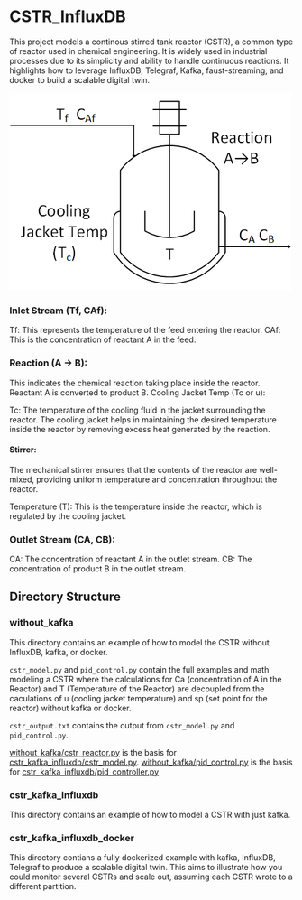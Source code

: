 # CSTR_InfluxDB

This project models a continous stirred tank reactor (CSTR), a common type of reactor used in chemical engineering. It is widely used in industrial processes due to its simplicity and ability to handle continuous reactions. It highlights how to leverage InfluxDB, Telegraf, Kafka, faust-streaming, and docker to build a scalable digital twin. 

![cstr diagram](img/cstr.png) 

### Inlet Stream (Tf, CAf):
Tf: This represents the temperature of the feed entering the reactor.
CAf: This is the concentration of reactant A in the feed.

### Reaction (A → B):
This indicates the chemical reaction taking place inside the reactor. Reactant A is converted to product B.
Cooling Jacket Temp (Tc or u):

Tc: The temperature of the cooling fluid in the jacket surrounding the reactor. The cooling jacket helps in maintaining the desired temperature inside the reactor by removing excess heat generated by the reaction.

#### Stirrer:

The mechanical stirrer ensures that the contents of the reactor are well-mixed, providing uniform temperature and concentration throughout the reactor.
 
Temperature (T): This is the temperature inside the reactor, which is regulated by the cooling jacket.

### Outlet Stream (CA, CB):
CA: The concentration of reactant A in the outlet stream.
CB: The concentration of product B in the outlet stream.

## Directory Structure 

### without_kafka
This directory contains an example of how to model the CSTR without InfluxDB, kafka, or docker. 

`cstr_model.py` and `pid_control.py` contain the full examples and math modeling a CSTR where the calculations for Ca (concentration of A in the Reactor) and T (Temperature of the Reactor) are decoupled from the caculations of u (cooling jacket temperature) and sp (set point for the reactor) without kafka or docker.  

`cstr_output.txt` contains the output from `cstr_model.py` and `pid_control.py`. 

[without_kafka/cstr_reactor.py](without_kafka/cstr_reactor.py) is the basis for [cstr_kafka_influxdb/cstr_model.py](cstr_kafka_influxdb/cstr_model.py).
[without_kafka/pid_control.py](without_kafka/pid_control.py) is the basis for [cstr_kafka_influxdb/pid_controller.py](cstr_kafka_influxdb/pid_controller.py)


### cstr_kafka_influxdb
This directory contains an example of how to model a CSTR with just kafka. 

### cstr_kafka_influxdb_docker
This directory contians a fully dockerized example with kafka, InfluxDB, Telegraf to produce a scalable digital twin. This aims to illustrate how you could monitor several CSTRs and scale out, assuming each CSTR wrote to a different partition. 

